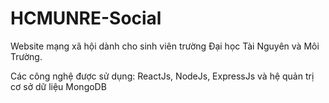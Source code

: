 # HCMUNRE-Social
Website mạng xã hội dành cho sinh viên trường Đại học Tài Nguyên và Môi Trường.

Các công nghệ được sử dụng: ReactJs, NodeJs, ExpressJs và hệ quản trị cơ sở dữ liệu MongoDB
